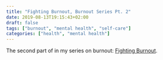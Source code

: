 ```yaml
---
title: "Fighting Burnout, Burnout Series Pt. 2"
date: 2019-08-13T19:15:43+02:00
draft: false
tags: ["burnout", "mental health", "self-care"]
categories: ["health", "mental health"]
---
```


The second part of in my series on burnout: [Fighting Burnout](https://dev.to/nkuik/fighting-burnout-30ff).
